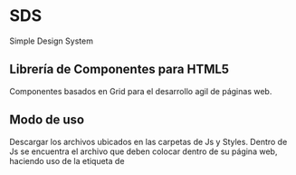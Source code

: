 # SDS
Simple Design System

## Librería de Componentes para HTML5

Componentes basados en Grid para el desarrollo agil de páginas web.

## Modo de uso

Descargar los archivos ubicados en las carpetas de Js y Styles.
Dentro de Js se encuentra el archivo que deben colocar dentro de su página web, haciendo uso de la etiqueta de <script>
Por otra parte, dentro de la carpeta Style se encuentra el archivo llamado style.css, el cual posee los estilos actuales de la librería.
  
## ¿Cómo puedo personalizar mis temas?

En caso de requerir modificar los colores de la librería, deberan descargar toda la carpeta de Styles. Posteriormente ir a SASS > Lib > Variables, donde se podrán encontrar con la sección de Variables de la librería y ahi pueden modificar el valor del color.

NOTA: Para que sus cambios sean aplicados deberán compilar el SASS en un nuevo archivo .css

